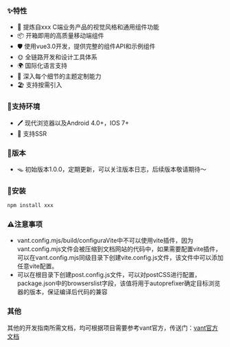 ### ✨特性
 - 🌈 提炼自xxx C端业务产品的视觉风格和通用组件功能
 - 📦 开箱即用的高质量移动端组件
 - 🛡️ 使用vue3.0开发，提供完整的组件API和示例组件
 - 🌞 全链路开发和设计工具体系
 - 🌍 国际化语言支持
 - 🎨 深入每个细节的主题定制能力
 - 🏖️ 支持按需引入

 ### 🌊支持环境
 - 🖊️ 现代浏览器以及Android 4.0+，IOS 7+
 - 🌲 支持SSR

 ### 📖版本
 - 🪤 初始版本1.0.0，定期更新，可以关注版本日志，后续版本敬请期待～

 ### 🔧安装
 ```bash
 npm install xxx
 ```

 ### ⚠️注意事项
 - vant.config.mjs/build/configuraVite中不可以使用vite插件，因为vant.config.mjs文件会被压缩到文档网站的代码中，如果需要配置vite插件，可以在vant.config.mjs同级目录下创建vite.config.js文件，该文件中可以添加任意vite配置。
 - 可以在根目录下创建post.config.js文件，可以对postCSS进行配置，package.json中的browserslist字段，该值将用于autoprefixer确定目标浏览器的版本，保证编译后代码的兼容

 ### 其他
 其他的开发指南所需文档，均可根据项目需要参考vant官方，传送门：[vant官方文档](http://mui.ucmed.cn/#/zh-CN/intro)